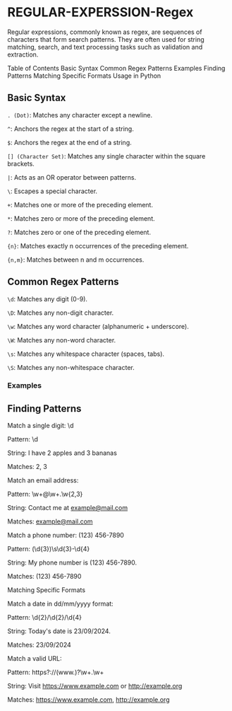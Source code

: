 # REGULAR-EXPERSSION-Regex

Regular expressions, commonly known as regex, are sequences of characters that form search patterns. They are often used for string matching, search, and text processing tasks such as validation and extraction.

Table of Contents
Basic Syntax
Common Regex Patterns
Examples
Finding Patterns
Matching Specific Formats
Usage in Python

## Basic Syntax
`. (Dot)`: Matches any character except a newline.

`^`: Anchors the regex at the start of a string.

`$`: Anchors the regex at the end of a string.

`[] (Character Set)`: Matches any single character within the square brackets.

`|`: Acts as an OR operator between patterns.

`\`: Escapes a special character.

`+`: Matches one or more of the preceding element.

`*`: Matches zero or more of the preceding element.

`?`: Matches zero or one of the preceding element.

`{n}`: Matches exactly n occurrences of the preceding element.

`{n,m}`: Matches between n and m occurrences.

## Common Regex Patterns

`\d`: Matches any digit (0-9).

`\D`: Matches any non-digit character.

`\w`: Matches any word character (alphanumeric + underscore).

`\W`: Matches any non-word character.

`\s`: Matches any whitespace character (spaces, tabs).

`\S`: Matches any non-whitespace character.

### Examples

## Finding Patterns

Match a single digit: \d

Pattern: \d

String: I have 2 apples and 3 bananas

Matches: 2, 3

Match an email address:

Pattern: \w+@\w+\.\w{2,3}

String: Contact me at example@mail.com

Matches: example@mail.com

Match a phone number: (123) 456-7890

Pattern: \(\d{3}\)\s\d{3}-\d{4}

String: My phone number is (123) 456-7890.

Matches: (123) 456-7890

Matching Specific Formats

Match a date in dd/mm/yyyy format:

Pattern: \d{2}/\d{2}/\d{4}

String: Today's date is 23/09/2024.

Matches: 23/09/2024

Match a valid URL:

Pattern: https?://(www\.)?\w+\.\w+

String: Visit https://www.example.com or http://example.org

Matches: https://www.example.com, http://example.org

